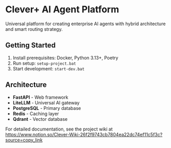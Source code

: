 # Clever+ AI Agent Platform

Universal platform for creating enterprise AI agents with hybrid architecture and smart routing strategy.

## Getting Started

1. Install prerequisites: Docker, Python 3.13+, Poetry
2. Run setup: `setup-project.bat`
3. Start development: `start-dev.bat`

## Architecture

- **FastAPI** - Web framework
- **LiteLLM** - Universal AI gateway
- **PostgreSQL** - Primary database
- **Redis** - Caching layer
- **Qdrant** - Vector database

For detailed documentation, see the project wiki at https://www.notion.so/Clever-Wiki-26f2f9743cb7804ea22dc74ef11c5f3c?source=copy_link